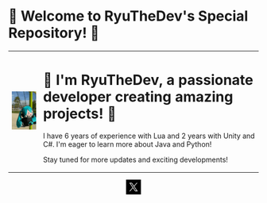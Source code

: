 # 🎵 Welcome to RyuTheDev's Special Repository! 🎵

<table>
  <tr>
    <td>
      <img src="a.gif" width="150">
    </td>
    <td>
      <h1>🎤 I'm RyuTheDev, a passionate developer creating amazing projects! 🎤</h1>
      <p>I have 6 years of experience with Lua and 2 years with Unity and C#. I'm eager to learn more about Java and Python!</p>
      <p>Stay tuned for more updates and exciting developments!</p>
    </td>
  </tr>
</table>

<p align="center">
  <a href="https://x.com/Rimu54947352" target="_blank">
    <img src="twitter.png" width="30"> </a>
</p>
